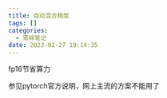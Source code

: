 ```yaml
---
title: 自动混合精度
tags: []
categories:
  - 零碎笔记
date: 2023-02-27 19:14:35
---
```

fp16节省算力

参见pytorch官方说明，网上主流的方案不能用了